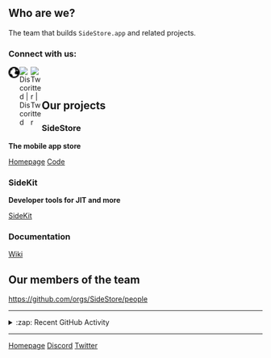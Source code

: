 <!-- 
Docs: How to use GitHub README and actions to auto-generate embedded content.
https://github.com/anuraghazra/github-readme-stats
https://www.youtube.com/watch?v=n6d4KHSKqGk
https://github.com/rahuldkjain/github-profile-readme-generator
 -->

## Who are we?

The team that builds `SideStore.app` and related projects.

### Connect with us:

<!--
[![Website](https://img.shields.io/website?label=sidestore.io&style=for-the-badge&url=https://sidestore.io)](https://sidestore.io)
[![Twitter Follow](https://img.shields.io/twitter/follow/sidestore_io?color=1DA1F2&logo=twitter&style=for-the-badge)](https://twitter.com/intent/follow?original_referer=https%3A%2F%2Fgithub.com%2Fsidestore&screen_name=sidestore)
[![GitHub Followers](https://img.shields.io/github/followers/sidestore?style=for-the-badge)]()
[![GitHub Sponsors](https://img.shields.io/github/sponsors/sidestore?style=for-the-badge
)]() 
-->

[<img align="left" alt="sidestore.io" width="22px" src="https://raw.githubusercontent.com/iconic/open-iconic/master/svg/globe.svg" />][website]
[<img align="left" alt="Discord | Discord" width="22px" src="https://cdn.jsdelivr.net/npm/simple-icons@v3/icons/discord.svg" />][discord]
[<img align="left" alt="Twitter | Twitter" width="22px" src="https://cdn.jsdelivr.net/npm/simple-icons@v3/icons/twitter.svg" />][twitter]

<br />
<br />

## Our projects

### SideStore

__The mobile app store__

[Homepage][website]
[Code][git.sidestore]

### SideKit

__Developer tools for JIT and more__

[SideKit][git.sidekit]

### Documentation

[Wiki][wiki]

## Our members of the team

https://github.com/orgs/SideStore/people

---

<details>
  <summary>:zap: Recent GitHub Activity</summary>

<!--START_SECTION:activity-->
1. 🗣 Commented on [#809](https://github.com/SideStore/SideStore/issues/809) in [SideStore/SideStore](https://github.com/SideStore/SideStore)
2. 🗣 Commented on [#809](https://github.com/SideStore/SideStore/issues/809) in [SideStore/SideStore](https://github.com/SideStore/SideStore)
3. 🗣 Commented on [#809](https://github.com/SideStore/SideStore/issues/809) in [SideStore/SideStore](https://github.com/SideStore/SideStore)
4. 🗣 Commented on [#809](https://github.com/SideStore/SideStore/issues/809) in [SideStore/SideStore](https://github.com/SideStore/SideStore)
5. 💪 Opened PR [#809](https://github.com/SideStore/SideStore/pull/809) in [SideStore/SideStore](https://github.com/SideStore/SideStore)
6. 💪 Opened PR [#5](https://github.com/SideStore/AltSign/pull/5) in [SideStore/AltSign](https://github.com/SideStore/AltSign)
7. 🗣 Commented on [#794](https://github.com/SideStore/SideStore/issues/794) in [SideStore/SideStore](https://github.com/SideStore/SideStore)
8. 🎉 Merged PR [#807](https://github.com/SideStore/SideStore/pull/807) in [SideStore/SideStore](https://github.com/SideStore/SideStore)
9. 🗣 Commented on [#227](https://github.com/SideStore/SideStore/issues/227) in [SideStore/SideStore](https://github.com/SideStore/SideStore)
10. 💪 Opened PR [#807](https://github.com/SideStore/SideStore/pull/807) in [SideStore/SideStore](https://github.com/SideStore/SideStore)
11. 🗣 Commented on [#52](https://github.com/SideStore/SideStore-Docs/issues/52) in [SideStore/SideStore-Docs](https://github.com/SideStore/SideStore-Docs)
12. 🗣 Commented on [#52](https://github.com/SideStore/SideStore-Docs/issues/52) in [SideStore/SideStore-Docs](https://github.com/SideStore/SideStore-Docs)
13. 💪 Opened PR [#52](https://github.com/SideStore/SideStore-Docs/pull/52) in [SideStore/SideStore-Docs](https://github.com/SideStore/SideStore-Docs)
14. 🗣 Commented on [#712](https://github.com/SideStore/SideStore/issues/712) in [SideStore/SideStore](https://github.com/SideStore/SideStore)
15. 🎉 Merged PR [#51](https://github.com/SideStore/SideStore-Docs/pull/51) in [SideStore/SideStore-Docs](https://github.com/SideStore/SideStore-Docs)
16. 💪 Opened PR [#51](https://github.com/SideStore/SideStore-Docs/pull/51) in [SideStore/SideStore-Docs](https://github.com/SideStore/SideStore-Docs)
17. 🗣 Commented on [#806](https://github.com/SideStore/SideStore/issues/806) in [SideStore/SideStore](https://github.com/SideStore/SideStore)
18. 🗣 Commented on [#806](https://github.com/SideStore/SideStore/issues/806) in [SideStore/SideStore](https://github.com/SideStore/SideStore)
19. 💪 Opened PR [#61](https://github.com/SideStore/sidestore.github.io/pull/61) in [SideStore/sidestore.github.io](https://github.com/SideStore/sidestore.github.io)
20. 🗣 Commented on [#806](https://github.com/SideStore/SideStore/issues/806) in [SideStore/SideStore](https://github.com/SideStore/SideStore)
<!--END_SECTION:activity-->

</details>

---

[Homepage][patreon] [Discord][discord] [Twitter][twitter]

<!--
- [Patreon][patreon]
- [OpenCollective][opencollective]
- [YouTube][youtube]
-->

[website]: https://sidestore.io
[wiki]: https://wiki.sidestore.io
[twitter]: https://twitter.com/sidestore_io
[discord]: https://discord.gg/sidestore-949183273383395328
[youtube]: https://youtube.com/TODO
[patreon]: https://www.patreon.com/SideStore
[opencollective]: https://opencollective.com/TODO
[git.sidestore]: https://github.com/SideStore/SideStore/
[git.sidekit]: https://github.com/SideStore/SideKit

